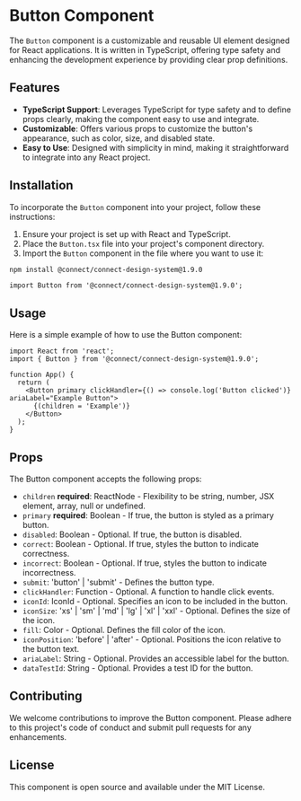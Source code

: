 # Button Component

The `Button` component is a customizable and reusable UI element designed for React applications. It is written in TypeScript, offering type safety and enhancing the development experience by providing clear prop definitions.

## Features

- **TypeScript Support**: Leverages TypeScript for type safety and to define props clearly, making the component easy to use and integrate.
- **Customizable**: Offers various props to customize the button's appearance, such as color, size, and disabled state.
- **Easy to Use**: Designed with simplicity in mind, making it straightforward to integrate into any React project.

## Installation

To incorporate the `Button` component into your project, follow these instructions:

1. Ensure your project is set up with React and TypeScript.
2. Place the `Button.tsx` file into your project's component directory.
3. Import the `Button` component in the file where you want to use it:

```bash
npm install @connect/connect-design-system@1.9.0
```

```tsx
import Button from '@connect/connect-design-system@1.9.0';
```

## Usage

Here is a simple example of how to use the Button component:

```tsx
import React from 'react';
import { Button } from '@connect/connect-design-system@1.9.0';

function App() {
  return (
    <Button primary clickHandler={() => console.log('Button clicked')} ariaLabel="Example Button">
      {(children = 'Example')}
    </Button>
  );
}
```

## Props

The Button component accepts the following props:

- `children` **required**: ReactNode - Flexibility to be string, number, JSX element, array, null or undefined.
- `primary` **required**: Boolean - If true, the button is styled as a primary button.
- `disabled`: Boolean - Optional. If true, the button is disabled.
- `correct`: Boolean - Optional. If true, styles the button to indicate correctness.
- `incorrect`: Boolean - Optional. If true, styles the button to indicate incorrectness.
- `submit`: 'button' | 'submit' - Defines the button type.
- `clickHandler`: Function - Optional. A function to handle click events.
- `iconId`: IconId - Optional. Specifies an icon to be included in the button.
- `iconSize`: 'xs' | 'sm' | 'md' | 'lg' | 'xl' | 'xxl' - Optional. Defines the size of the icon.
- `fill`: Color - Optional. Defines the fill color of the icon.
- `iconPosition`: 'before' | 'after' - Optional. Positions the icon relative to the button text.
- `ariaLabel`: String - Optional. Provides an accessible label for the button.
- `dataTestId`: String - Optional. Provides a test ID for the button.

## Contributing

We welcome contributions to improve the Button component. Please adhere to this project's code of conduct and submit pull requests for any enhancements.

## License

This component is open source and available under the MIT License.
